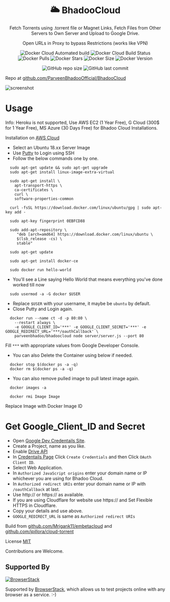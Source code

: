<div align="center">

# :sun_behind_large_cloud: BhadooCloud

Fetch Torrents using .torrent file or Magnet Links, Fetch Files from Other Servers to Own Server and Upload to Google Drive.

Open URLs in Proxy to bypass Restrictions (works like VPN)

![Docker Cloud Automated build](https://img.shields.io/docker/cloud/automated/parveenbhadoo/bhadoocloud.svg)
![Docker Cloud Build Status](https://img.shields.io/docker/cloud/build/parveenbhadoo/bhadoocloud.svg?style=flat)
![Docker Pulls](https://img.shields.io/docker/pulls/parveenbhadoo/bhadoocloud.svg)
![Docker Stars](https://img.shields.io/docker/stars/parveenbhadoo/bhadoocloud.svg)
![Docker Size](https://images.microbadger.com/badges/image/parveenbhadoo/bhadoocloud.svg)
![Docker Version](https://images.microbadger.com/badges/version/parveenbhadoo/bhadoocloud.svg)

![GitHub repo size](https://img.shields.io/github/repo-size/parveenbhadooofficial/bhadoocloud.svg)
![GitHub last commit](https://img.shields.io/github/last-commit/parveenbhadooofficial/bhadoocloud.svg)

</div>

Repo at [github.com/ParveenBhadooOfficial/BhadooCloud](https://github.com/ParveenBhadooOfficial/BhadooCloud)

![screenshot](https://raw.githubusercontent.com/ParveenBhadooOfficial/BhadooCloud/master/.github/screenshot01.png)

# Usage

Info: Heroku is not supported, Use AWS EC2 (1 Year Free), G Cloud (300$ for 1 Year Free), MS Azure (30 Days Free) for Bhadoo Cloud Installations.

Installation on [AWS Cloud](https://aws.amazon.com/ec2/)

* Select an Ubuntu 18.xx Server Image
* Use [Putty](https://www.putty.org/) to Login using SSH
* Follow the below commands one by one.

```
  sudo apt-get update && sudo apt-get upgrade
  sudo apt-get install linux-image-extra-virtual
```

```
  sudo apt-get install \
    apt-transport-https \
    ca-certificates \
    curl \
    software-properties-common
```

```
  curl -fsSL https://download.docker.com/linux/ubuntu/gpg | sudo apt-key add -
```

```
  sudo apt-key fingerprint 0EBFCD88
```

```
  sudo add-apt-repository \
     "deb [arch=amd64] https://download.docker.com/linux/ubuntu \
     $(lsb_release -cs) \
     stable"
```

```
  sudo apt-get update
```

```
  sudo apt-get install docker-ce
```

```
  sudo docker run hello-world
```

* You'll see a Line saying Hello World that means everything you've done worked till now

```
  sudo usermod -a -G docker $USER
```

* Replace `$USER` with your username, it maybe be `ubuntu` by default.
* Close Putty and Login again.

```
  docker run --name ct -d -p 80:80 \
    --restart always \
    -e GOOGLE_CLIENT_ID='***' -e GOOGLE_CLIENT_SECRET='***' -e GOOGLE_REDIRECT_URL='***/oauthCallback' \
    parveenbhadoo/bhadoocloud node server/server.js --port 80
```

Fill `***` with appropriate values from Google Developer Console.

* You can also Delete the Container using below if needed.

```
  docker stop $(docker ps -a -q)
  docker rm $(docker ps -a -q)
```

* You can also remove pulled image to pull latest image again.

```
  docker images -a
  
  docker rmi Image Image
```

Replace Image with Docker Image ID

# Get Google_Client_ID and Secret

* Open [Google Dev Credentails Site](https://console.developers.google.com/apis/credentials).
* Create a Project, name as you like.
* Enable [Drive API](https://console.developers.google.com/apis/library/drive.googleapis.com)
* In [Credentails Page](https://console.developers.google.com/apis/credentials) Click `Create Credentials` and then Click `OAuth Client ID`.
* Select Web Application.
* In `Authorized JavaScript origins` enter your domain name or IP whichever you are using for Bhadoo Cloud.
* In `Authorized redirect URIs` enter your domain name or IP with `/oauthCallback` at last.
* Use http:// or https:// as available.
* If you are using Cloudflare for website use https:// and Set Flexible HTTPS in Cloudflare.
* Copy your details and use above.
* `GOOGLE_REDIRECT_URL` is same as `Authorized redirect URIs`

Build from [github.com/Mrigank11/embetacloud](https://github.com/Mrigank11/embetacloud) and [github.com/jpillora/cloud-torrent](https://github.com/jpillora/cloud-torrent)

License [MIT](https://github.com/ParveenBhadooOfficial/BhadooCloud/blob/master/LICENSE)

Contributions are Welcome.

## Supported By

[![BrowserStack](https://raw.githubusercontent.com/ParveenBhadooOfficial/BhadooCloud/master/files/browserstack.png)](https://www.browserstack.com/)

Supported by [BrowserStack](https://www.browserstack.com/), which allows us to test projects online with any browser as a service. :-) 

